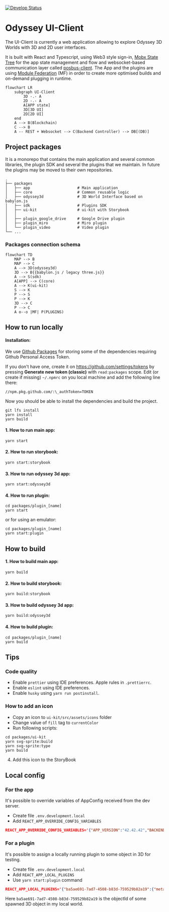 [![Develop Status](https://github.com/momentum-xyz/ui-client/workflows/build-deploy/badge.svg?branch=develop)](https://github.com/momentum-xyz/ui-client/actions/workflows/build-deploy.yml?query=branch%3Adevelop)

# Odyssey UI-Client

The UI-Client is currently a web application allowing to explore Odyssey 3D Worlds with 3D and 2D user interfaces.

It is built with React and Typescript, using Web3 style sign-in, [Mobx State Tree](https://mobx-state-tree.js.org/) for the app state management and flow and websocket-based communication layer called [posbus-client](https://github.com/momentum-xyz/posbus-client). The App and the plugins are using [Module Federation](https://webpack.js.org/concepts/module-federation/) (MF) in order to create more optimised builds and on-demand plugging in runtime.

```mermaid
flowchart LR
    subgraph UI-Client
        3D -.- A
        2D -.- A
        A[APP state]
        3D[3D UI]
        2D[2D UI]
    end
    A --> B(Blockchain)
    C --> B
    A -- REST + Websocket --> C(Backend Controller) --> DB[(DB)]
```

## Project packages

It is a monorepo that contains the main application and several common libraries, the plugin SDK and several the plugins that we maintain. In future the plugins may be moved to their own repositories.

    .
    ├── packages
    │   ├── app                     # Main application
    │   ├── core                    # Common reusable logic
    │   ├── odyssey3d               # 3D World Interface based on babylon.js
    │   ├── sdk                     # Plugins SDK
    │   ├── ui-kit                  # ui-kit with Storybook
    │   │
    │   ├── plugin_google_drive     # Google Drive plugin
    │   ├── plugin_miro             # Miro plugin
    │   └── plugin_video            # Video plugin
    └── ...

### Packages connection schema

```mermaid
flowchart TD
    MAP --> B
    MAP --> C
    A --> 3D(odyssey3d)
    3D --> B{{babylon.js / legacy three.js}}
    A --> S(sdk)
    A[APP] --> C(core)
    A --> K(ui-kit)
    S --> K
    P --> S
    P --> K
    3D --> C
    P --> C
    A o--o |MF| P(PLUGINS)
```

## How to run locally

#### Installation:

We use [Github Packages](https://docs.github.com/en/packages/learn-github-packages/introduction-to-github-packages) for storing some of the dependencies requiring Github Personal Access Token.

If you don't have one, create it on https://github.com/settings/tokens by pressing **Generate new token (classic)** with `read:packages` scope.
Edit (or create if missing) `~/.npmrc` on you local machine and add the following line there:

```
//npm.pkg.github.com/:\_authToken=TOKEN
```

Now you should be able to install the dependencies and build the project.

```
git lfs install
yarn install
yarn build
```

#### 1. How to run main app:

```
yarn start
```

#### 2. How to run storybook:

```
yarn start:storybook
```

#### 3. How to run odyssey 3d app:

```
yarn start:odyssey3d
```

#### 4. How to run plugin:

```
cd packages/plugin_[name]
yarn start
```

or for using an emulator:

```
cd packages/plugin_[name]
yarn start:plugin
```

## How to build

#### 1. How to build main app:

```
yarn build
```

#### 2. How to build storybook:

```
yarn build:storybook
```

#### 3. How to build odyssey 3d app:

```
yarn build:odyssey3d
```

#### 4. How to build plugin:

```
cd packages/plugin_[name]
yarn build
```

## Tips

### Code quality

- Enable `prettier` using IDE preferences. Apple rules in `.prettierrc`.
- Enable `eslint` using IDE preferences.
- Enable `husky` using `yarn run postinstall`.

### How to add an icon

- Copy an icon to `ui-kit/src/assets/icons` folder
- Change value of `fill` tag to `currentColor`
- Run following scripts:

```
cd packages/ui-kit
yarn svg-sprite:build
yarn svg-sprite:type
yarn build
```

4. Add this icon to the StoryBook

## Local config

### For the app

It's possible to override variables of AppConfig received from the dev server.

- Create file `.env.development.local`
- Add `REACT_APP_OVERRIDE_CONFIG_VARIABLES`

```json
REACT_APP_OVERRIDE_CONFIG_VARIABLES='{"APP_VERSION":"42.42.42","BACKEND_ENDPOINT_URL": "https://dev.odyssey.ninja/api/v3/backend"}'
```

### For a plugin

It's possible to assign a locally running plugin to some object in 3D for testing.

- Create file `.env.development.local`
- Add `REACT_APP_LOCAL_PLUGINS`
- Use `yarn start:plugin` command

```json
REACT_APP_LOCAL_PLUGINS='{"ba5ae691-7ad7-4508-b83d-759529b82a19":{"meta":{"id":"1234","name":"plugin_twitch","pluginId":"123","scopeName":"plugin_twitch","scriptUrl":"http://localhost:3001/remoteEntry.js"}},"84f93e15-f064-4f79-aa74-e60f21c07ba9":{"meta":{"id":"22222","name":"plugin_video","pluginId":"222","scopeName":"plugin_video","scriptUrl":"http://localhost:3002/remoteEntry.js"}}}'
```

Here `ba5ae691-7ad7-4508-b83d-759529b82a19` is the objectId of some spawned 3D object in my local world.
